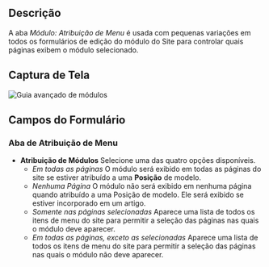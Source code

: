 <!-- Filename: Help6.x:Modules_Menu_Assignment_Tab / Display title: Módulos: Guia de Atribuição de Menu  -->

## Descrição

A aba *Módulo: Atribuição de Menu* é usada com pequenas variações em todos os formulários de edição do módulo do Site para controlar quais páginas exibem o módulo selecionado.

## Captura de Tela

![Guia avançado de módulos](../../../pt/images/modules/modules-custom-menu-assignment-tab.png)

## Campos do Formulário

### Aba de Atribuição de Menu

* **Atribuição de Módulos** Selecione uma das quatro opções disponíveis.
  * *Em todas as páginas* O módulo será exibido em todas as páginas do site se estiver atribuído a uma **Posição** de modelo.
  * *Nenhuma Página* O módulo não será exibido em nenhuma página quando atribuído a uma Posição de modelo. Ele será exibido se estiver incorporado em um artigo.
  * *Somente nas páginas selecionadas* Aparece uma lista de todos os itens de menu do site para permitir a seleção das páginas nas quais o módulo deve aparecer.
  * *Em todas as páginas, exceto as selecionadas* Aparece uma lista de todos os itens de menu do site para permitir a seleção das páginas nas quais o módulo não deve aparecer.

